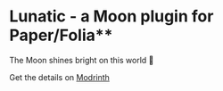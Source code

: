# Lunatic - a Moon plugin for Paper/Folia**
The Moon shines bright on this world :rice_scene:  

Get the details on [Modrinth](https://modrinth.com/plugin/lunamatic)
